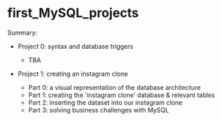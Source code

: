 # first_MySQL_projects

Summary:
  - Project 0: syntax and database triggers
      * TBA
      
  - Project 1: creating an instagram clone
      * Part 0: a visual representation of the database architecture
      * Part 1: creating the 'instagram clone' database & relevant tables
      * Part 2: inserting the dataset into our instagram clone
      * Part 3: solving business challenges with MySQL

